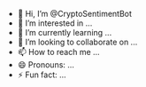 - 👋 Hi, I’m @CryptoSentimentBot
- 👀 I’m interested in ...
- 🌱 I’m currently learning ...
- 💞️ I’m looking to collaborate on ...
- 📫 How to reach me ...
- 😄 Pronouns: ...
- ⚡ Fun fact: ...

<!---
CryptoSentimentBot/CryptoSentimentBot is a ✨ special ✨ repository because its `README.md` (this file) appears on your GitHub profile.
You can click the Preview link to take a look at your changes.
--->
